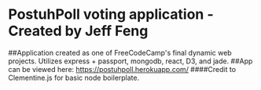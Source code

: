 # PostuhPoll voting application - Created by Jeff Feng 
##Application created as one of FreeCodeCamp's final dynamic web projects. Utilizes express + passport, mongodb, react, D3, and jade.
##App can be viewed here: https://postuhpoll.herokuapp.com/
####Credit to Clementine.js for basic node boilerplate. 
